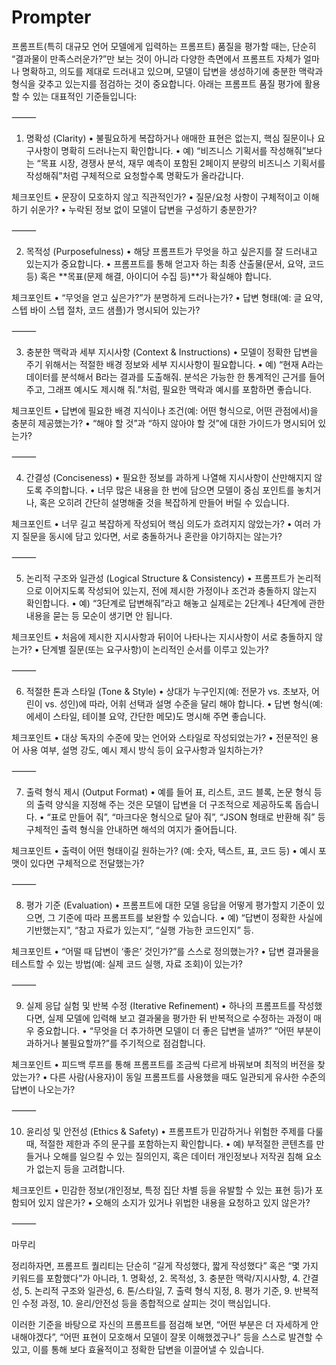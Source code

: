 # Prompter

프롬프트(특히 대규모 언어 모델에게 입력하는 프롬프트) 품질을 평가할 때는, 단순히 “결과물이 만족스러운가?”만 보는 것이 아니라 다양한 측면에서 프롬프트 자체가 얼마나 명확하고, 의도를 제대로 드러내고 있으며, 모델이 답변을 생성하기에 충분한 맥락과 형식을 갖추고 있는지를 점검하는 것이 중요합니다. 아래는 프롬프트 품질 평가에 활용할 수 있는 대표적인 기준들입니다:

⸻

1. 명확성 (Clarity)
	•	불필요하게 복잡하거나 애매한 표현은 없는지, 핵심 질문이나 요구사항이 명확히 드러나는지 확인합니다.
	•	예) “비즈니스 기획서를 작성해줘”보다는 “목표 시장, 경쟁사 분석, 재무 예측이 포함된 2페이지 분량의 비즈니스 기획서를 작성해줘”처럼 구체적으로 요청할수록 명확도가 올라갑니다.

체크포인트
	•	문장이 모호하지 않고 직관적인가?
	•	질문/요청 사항이 구체적이고 이해하기 쉬운가?
	•	누락된 정보 없이 모델이 답변을 구성하기 충분한가?

⸻

2. 목적성 (Purposefulness)
	•	해당 프롬프트가 무엇을 하고 싶은지를 잘 드러내고 있는지가 중요합니다.
	•	프롬프트를 통해 얻고자 하는 최종 산출물(문서, 요약, 코드 등) 혹은 **목표(문제 해결, 아이디어 수집 등)**가 확실해야 합니다.

체크포인트
	•	“무엇을 얻고 싶은가?”가 분명하게 드러나는가?
	•	답변 형태(예: 글 요약, 스텝 바이 스텝 절차, 코드 샘플)가 명시되어 있는가?

⸻

3. 충분한 맥락과 세부 지시사항 (Context & Instructions)
	•	모델이 정확한 답변을 주기 위해서는 적절한 배경 정보와 세부 지시사항이 필요합니다.
	•	예) “현재 A라는 데이터를 분석해서 B라는 결과를 도출해줘. 분석은 가능한 한 통계적인 근거를 들어주고, 그래프 예시도 제시해 줘.”처럼, 필요한 맥락과 예시를 포함하면 좋습니다.

체크포인트
	•	답변에 필요한 배경 지식이나 조건(예: 어떤 형식으로, 어떤 관점에서)을 충분히 제공했는가?
	•	“해야 할 것”과 “하지 않아야 할 것”에 대한 가이드가 명시되어 있는가?

⸻

4. 간결성 (Conciseness)
	•	필요한 정보를 과하게 나열해 지시사항이 산만해지지 않도록 주의합니다.
	•	너무 많은 내용을 한 번에 담으면 모델이 중심 포인트를 놓치거나, 혹은 오히려 간단히 설명해줄 것을 복잡하게 만들어 버릴 수 있습니다.

체크포인트
	•	너무 길고 복잡하게 작성되어 핵심 의도가 흐려지지 않았는가?
	•	여러 가지 질문을 동시에 담고 있다면, 서로 충돌하거나 혼란을 야기하지는 않는가?

⸻

5. 논리적 구조와 일관성 (Logical Structure & Consistency)
	•	프롬프트가 논리적으로 이어지도록 작성되어 있는지, 전에 제시한 가정이나 조건과 충돌하지 않는지 확인합니다.
	•	예) “3단계로 답변해줘”라고 해놓고 실제로는 2단계나 4단계에 관한 내용을 묻는 등 모순이 생기면 안 됩니다.

체크포인트
	•	처음에 제시한 지시사항과 뒤이어 나타나는 지시사항이 서로 충돌하지 않는가?
	•	단계별 질문(또는 요구사항)이 논리적인 순서를 이루고 있는가?

⸻

6. 적절한 톤과 스타일 (Tone & Style)
	•	상대가 누구인지(예: 전문가 vs. 초보자, 어린이 vs. 성인)에 따라, 어휘 선택과 설명 수준을 달리 해야 합니다.
	•	답변 형식(예: 에세이 스타일, 테이블 요약, 간단한 메모)도 명시해 주면 좋습니다.

체크포인트
	•	대상 독자의 수준에 맞는 언어와 스타일로 작성되었는가?
	•	전문적인 용어 사용 여부, 설명 강도, 예시 제시 방식 등이 요구사항과 일치하는가?

⸻

7. 출력 형식 제시 (Output Format)
	•	예를 들어 표, 리스트, 코드 블록, 논문 형식 등의 출력 양식을 지정해 주는 것은 모델이 답변을 더 구조적으로 제공하도록 돕습니다.
	•	“표로 만들어 줘”, “마크다운 형식으로 달아 줘”, “JSON 형태로 반환해 줘” 등 구체적인 출력 형식을 안내하면 해석의 여지가 줄어듭니다.

체크포인트
	•	출력이 어떤 형태이길 원하는가? (예: 숫자, 텍스트, 표, 코드 등)
	•	예시 포맷이 있다면 구체적으로 전달했는가?

⸻

8. 평가 기준 (Evaluation)
	•	프롬프트에 대한 모델 응답을 어떻게 평가할지 기준이 있으면, 그 기준에 따라 프롬프트를 보완할 수 있습니다.
	•	예) “답변이 정확한 사실에 기반했는지”, “참고 자료가 있는지”, “실행 가능한 코드인지” 등.

체크포인트
	•	“어떨 때 답변이 ‘좋은’ 것인가?”를 스스로 정의했는가?
	•	답변 결과물을 테스트할 수 있는 방법(예: 실제 코드 실행, 자료 조회)이 있는가?

⸻

9. 실제 응답 실험 및 반복 수정 (Iterative Refinement)
	•	하나의 프롬프트를 작성했다면, 실제 모델에 입력해 보고 결과물을 평가한 뒤 반복적으로 수정하는 과정이 매우 중요합니다.
	•	“무엇을 더 추가하면 모델이 더 좋은 답변을 낼까?” “어떤 부분이 과하거나 불필요할까?”를 주기적으로 점검합니다.

체크포인트
	•	피드백 루프를 통해 프롬프트를 조금씩 다르게 바꿔보며 최적의 버전을 찾았는가?
	•	다른 사람(사용자)이 동일 프롬프트를 사용했을 때도 일관되게 유사한 수준의 답변이 나오는가?

⸻

10. 윤리성 및 안전성 (Ethics & Safety)
	•	프롬프트가 민감하거나 위험한 주제를 다룰 때, 적절한 제한과 주의 문구를 포함하는지 확인합니다.
	•	예) 부적절한 콘텐츠를 만들거나 오해를 일으킬 수 있는 질의인지, 혹은 데이터 개인정보나 저작권 침해 요소가 없는지 등을 고려합니다.

체크포인트
	•	민감한 정보(개인정보, 특정 집단 차별 등을 유발할 수 있는 표현 등)가 포함되어 있지 않은가?
	•	오해의 소지가 있거나 위법한 내용을 요청하고 있지 않은가?

⸻

마무리

정리하자면, 프롬프트 퀄리티는 단순히 “길게 작성했다, 짧게 작성했다” 혹은 “몇 가지 키워드를 포함했다”가 아니라,
	1.	명확성,
	2.	목적성,
	3.	충분한 맥락/지시사항,
	4.	간결성,
	5.	논리적 구조와 일관성,
	6.	톤/스타일,
	7.	출력 형식 지정,
	8.	평가 기준,
	9.	반복적인 수정 과정,
	10.	윤리/안전성
등을 종합적으로 살피는 것이 핵심입니다.

이러한 기준을 바탕으로 자신의 프롬프트를 점검해 보면, “어떤 부분은 더 자세하게 안내해야겠다”, “어떤 표현이 모호해서 모델이 잘못 이해했겠구나” 등을 스스로 발견할 수 있고, 이를 통해 보다 효율적이고 정확한 답변을 이끌어낼 수 있습니다.